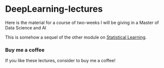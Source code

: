 # DeepLearning-lectures
Here is the material for a course of two-weeks I will be giving in a Master of Data Science and AI

This is somehow a sequel of the other module on [Statistical Learning](https://github.com/oscar-defelice/ML-lectures).

### Buy me a coffee

If you like these lectures, consider to buy me a coffee!

